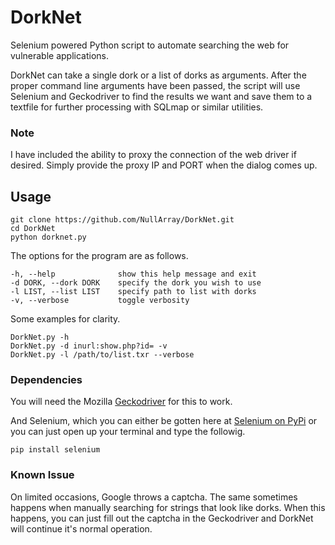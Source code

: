# DorkNet
Selenium powered Python script to automate searching the web for vulnerable applications.

DorkNet can take a single dork or a list of dorks as arguments. After the proper command line arguments have been passed, the script will use Selenium and Geckodriver to find the results we want and save them to a textfile for further processing with SQLmap or similar utilities.

### Note
I have included the ability to proxy the connection of the web driver if desired. Simply provide the proxy IP and PORT when the dialog comes up.

## Usage

```
git clone https://github.com/NullArray/DorkNet.git
cd DorkNet
python dorknet.py
```

The options for the program are as follows.

```
-h, --help              show this help message and exit
-d DORK, --dork DORK    specify the dork you wish to use
-l LIST, --list LIST    specify path to list with dorks
-v, --verbose           toggle verbosity
```

Some examples for clarity.

```
DorkNet.py -h
DorkNet.py -d inurl:show.php?id= -v
DorkNet.py -l /path/to/list.txr --verbose
```

### Dependencies

You will need the Mozilla [Geckodriver](https://github.com/mozilla/geckodriver/releases) for this to work.

And Selenium, which you can either be gotten here at [Selenium on PyPi](https://pypi.python.org/pypi/selenium/2.7.0) or you can just open up your terminal and type the followig.

``
pip install selenium
``
### Known Issue
On limited occasions, Google throws a captcha. The same sometimes happens when manually searching for strings that look like dorks. When this happens, you can just fill out the captcha in the Geckodriver and DorkNet will continue it's normal operation.
